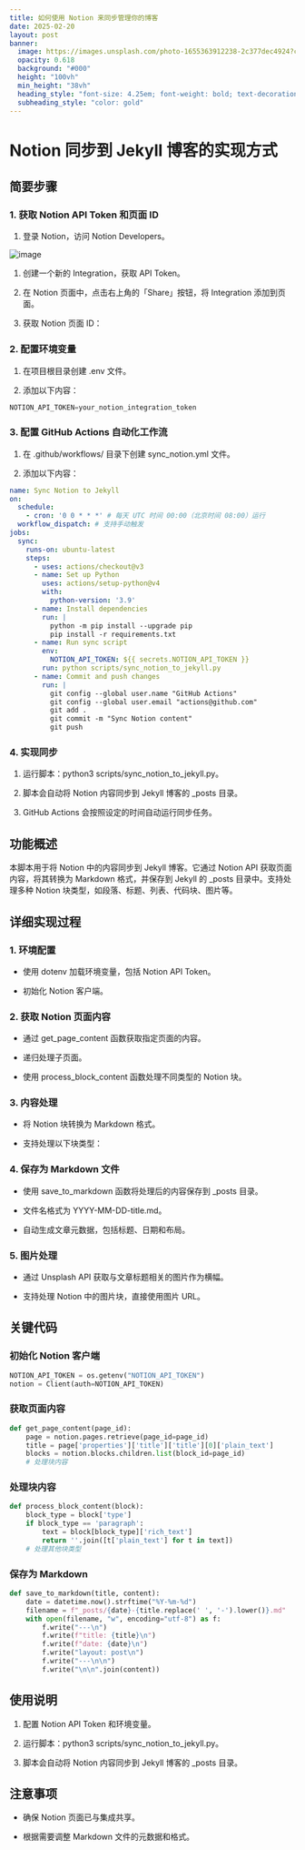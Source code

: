```yaml
---
title: 如何使用 Notion 来同步管理你的博客
date: 2025-02-20
layout: post
banner:
  image: https://images.unsplash.com/photo-1655363912238-2c377dec4924?crop=entropy&cs=tinysrgb&fit=max&fm=jpg&ixid=M3w2OTIwMzJ8MHwxfHJhbmRvbXx8fHx8fHx8fDE3NDAwNjExMTJ8&ixlib=rb-4.0.3&q=80&w=1080
  opacity: 0.618
  background: "#000"
  height: "100vh"
  min_height: "38vh"
  heading_style: "font-size: 4.25em; font-weight: bold; text-decoration: underline"
  subheading_style: "color: gold"
---
```


# Notion 同步到 Jekyll 博客的实现方式

## 简要步骤

### 1. 获取 Notion API Token 和页面 ID

1. 登录 Notion，访问 Notion Developers。

![image](https://prod-files-secure.s3.us-west-2.amazonaws.com/a7a0cc5a-89b9-4cda-8686-1fba0ca52f40/d19c1afe-dea5-4312-9333-786b0ba83054/image.png?X-Amz-Algorithm=AWS4-HMAC-SHA256&X-Amz-Content-Sha256=UNSIGNED-PAYLOAD&X-Amz-Credential=ASIAZI2LB4667GESUOIZ%2F20250220%2Fus-west-2%2Fs3%2Faws4_request&X-Amz-Date=20250220T141831Z&X-Amz-Expires=3600&X-Amz-Security-Token=IQoJb3JpZ2luX2VjEJX%2F%2F%2F%2F%2F%2F%2F%2F%2F%2FwEaCXVzLXdlc3QtMiJIMEYCIQCR0Y3YaAi9yBb1f5w%2B1HuTXxbYdWJ2bDgO75rny0cqDgIhANpcXoKmdIrSJ%2B4lZ2PjWZUlR3cZZliRFIv36pnFFYo2KogECL7%2F%2F%2F%2F%2F%2F%2F%2F%2F%2FwEQABoMNjM3NDIzMTgzODA1IgxAFddjybTNLJkP20gq3AMJ36vCWliAECzkTEm%2FF2F4Kpfj%2B9qQ5LRL%2FSgOQa7NgO2kV7Oabde8fpnl50EEO8Wzws4hAcoGsVo51fQPQmtYS4eZULgOzKVEabk1nCHiQQL04L%2BDH0y5RzbjJDkn3gXlL7ON9Qo8Uba7GCcCoD6hVSKdLZU0nFwi9lRib9X%2FwwFBB8GlacZSjWXx2fqxEkLKcK4JIemwrDadAZ%2BEL75UbAYLNXp7l0VaRI25lUx1x1IMCI9eOwe5RJ9Pt81txIxCojhTze5yqjTuQFOLCZzZUey1yTlJYYeCep9c8uJRX7i3nC8ugv9%2BNnuzo3NI0om77AV6eatKMfSBMTAMAQ9c2zyVQaQ2jYKKK0a3Pl2SuTdIFD%2FYnLnHDRkwaVd84UpLzq%2BvH9qWDD5G3sldKk%2BBUGrrvz2tWm0Wrc7vkkyexCMMO94xuFbkcVWJgFZ%2B12%2BKH5Efwh7w65EYTS85D0gMk2cOeNzZzPKQAt%2Fdr5uOs7aS%2FpnFwAPhxhc%2BWpE%2BAEzmdHc%2BUOqeLyw3hUBEICQsEXCPsb2y0alhKE37IYh0McQyIGar9V2p%2Ferw0SDFM3DbO%2FHD5%2BtPMATq7XOJQV4IeveB8Gs%2BYDlKoY8OHvC6MOm6seuonAOLrt9rszDlyty9BjqkAZxCHBVeb%2BIO02D0%2BqHifoSkLdqauxj6lDbQFjI3MWsMLK2Dhqw4qGsMipanclIFyWWPv%2F1zj%2FzYXxk1phoQL0fvqr2GdVqWM82L59t2m5SaVmKTPitYSsqf8tJdDllZ5DCKt%2F5gS%2BdCy3qce2tIW75MX1Skzjj4PVjjVpATaIU3OrjotCk1pXElu5fF%2Faqc1hOSiEwpI6r6n6CFP0A0BMEKcIeY&X-Amz-Signature=af667ec409bfc8162ad976bddda6e4cfbce9b81bba596b0d7702eb55eefcbb00&X-Amz-SignedHeaders=host&x-id=GetObject)

1. 创建一个新的 Integration，获取 API Token。

1. 在 Notion 页面中，点击右上角的「Share」按钮，将 Integration 添加到页面。

1. 获取 Notion 页面 ID：


### 2. 配置环境变量

1. 在项目根目录创建 .env 文件。

1. 添加以下内容：

```javascript
NOTION_API_TOKEN=your_notion_integration_token
```

### 3. 配置 GitHub Actions 自动化工作流

1. 在 .github/workflows/ 目录下创建 sync_notion.yml 文件。

1. 添加以下内容：

```yaml
name: Sync Notion to Jekyll
on:
  schedule:
    - cron: '0 0 * * *' # 每天 UTC 时间 00:00（北京时间 08:00）运行
  workflow_dispatch: # 支持手动触发
jobs:
  sync:
    runs-on: ubuntu-latest
    steps:
      - uses: actions/checkout@v3
      - name: Set up Python
        uses: actions/setup-python@v4
        with:
          python-version: '3.9'
      - name: Install dependencies
        run: |
          python -m pip install --upgrade pip
          pip install -r requirements.txt
      - name: Run sync script
        env:
          NOTION_API_TOKEN: ${{ secrets.NOTION_API_TOKEN }}
        run: python scripts/sync_notion_to_jekyll.py
      - name: Commit and push changes
        run: |
          git config --global user.name "GitHub Actions"
          git config --global user.email "actions@github.com"
          git add .
          git commit -m "Sync Notion content"
          git push
```

### 4. 实现同步

1. 运行脚本：python3 scripts/sync_notion_to_jekyll.py。

1. 脚本会自动将 Notion 内容同步到 Jekyll 博客的 _posts 目录。

1. GitHub Actions 会按照设定的时间自动运行同步任务。

## 功能概述

本脚本用于将 Notion 中的内容同步到 Jekyll 博客。它通过 Notion API 获取页面内容，将其转换为 Markdown 格式，并保存到 Jekyll 的 _posts 目录中。支持处理多种 Notion 块类型，如段落、标题、列表、代码块、图片等。

## 详细实现过程

### 1. 环境配置

- 使用 dotenv 加载环境变量，包括 Notion API Token。

- 初始化 Notion 客户端。

### 2. 获取 Notion 页面内容

- 通过 get_page_content 函数获取指定页面的内容。

- 递归处理子页面。

- 使用 process_block_content 函数处理不同类型的 Notion 块。

### 3. 内容处理

- 将 Notion 块转换为 Markdown 格式。

- 支持处理以下块类型：


### 4. 保存为 Markdown 文件

- 使用 save_to_markdown 函数将处理后的内容保存到 _posts 目录。

- 文件名格式为 YYYY-MM-DD-title.md。

- 自动生成文章元数据，包括标题、日期和布局。

### 5. 图片处理

- 通过 Unsplash API 获取与文章标题相关的图片作为横幅。

- 支持处理 Notion 中的图片块，直接使用图片 URL。

## 关键代码

### 初始化 Notion 客户端

```python
NOTION_API_TOKEN = os.getenv("NOTION_API_TOKEN")
notion = Client(auth=NOTION_API_TOKEN)
```

### 获取页面内容

```python
def get_page_content(page_id):
    page = notion.pages.retrieve(page_id=page_id)
    title = page['properties']['title']['title'][0]['plain_text']
    blocks = notion.blocks.children.list(block_id=page_id)
    # 处理块内容
```

### 处理块内容

```python
def process_block_content(block):
    block_type = block['type']
    if block_type == 'paragraph':
        text = block[block_type]['rich_text']
        return ''.join([t['plain_text'] for t in text])
    # 处理其他块类型
```

### 保存为 Markdown

```python
def save_to_markdown(title, content):
    date = datetime.now().strftime("%Y-%m-%d")
    filename = f"_posts/{date}-{title.replace(' ', '-').lower()}.md"
    with open(filename, "w", encoding="utf-8") as f:
        f.write("---\n")
        f.write(f"title: {title}\n")
        f.write(f"date: {date}\n")
        f.write("layout: post\n")
        f.write("---\n\n")
        f.write("\n\n".join(content))
```

## 使用说明

1. 配置 Notion API Token 和环境变量。

1. 运行脚本：python3 scripts/sync_notion_to_jekyll.py。

1. 脚本会自动将 Notion 内容同步到 Jekyll 博客的 _posts 目录。

## 注意事项

- 确保 Notion 页面已与集成共享。

- 根据需要调整 Markdown 文件的元数据和格式。